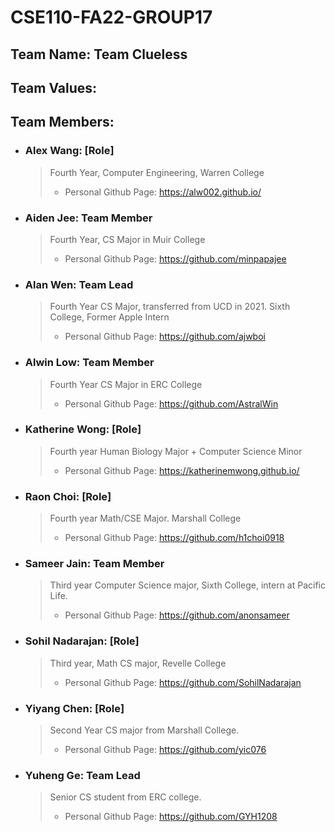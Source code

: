 # CSE110-FA22-GROUP17

## Team Name: Team Clueless


## Team Values:


## Team Members: 
- ### Alex Wang: [Role]
  > Fourth Year, Computer Engineering, Warren College
  > - Personal Github Page: https://alw002.github.io/
- ### Aiden Jee: Team Member
  > Fourth Year, CS Major in Muir College
  > - Personal Github Page: https://github.com/minpapajee
- ### Alan Wen: Team Lead
  > Fourth Year CS Major, transferred from UCD in 2021. Sixth College, Former Apple Intern
  > - Personal Github Page: https://github.com/ajwboi
- ### Alwin Low: Team Member
  > Fourth Year CS Major in ERC College
  > - Personal Github Page: https://github.com/AstralWin
- ### Katherine Wong: [Role]
  > Fourth year Human Biology Major + Computer Science Minor
  > - Personal Github Page: https://katherinemwong.github.io/
- ### Raon Choi: [Role]
  > Fourth year Math/CSE Major. Marshall College
  > - Personal Github Page: https://github.com/h1choi0918
- ### Sameer Jain: Team Member
  > Third year Computer Science major, Sixth College, intern at Pacific Life.  
  > - Personal Github Page: https://github.com/anonsameer
- ### Sohil Nadarajan: [Role]
  > Third year, Math CS major, Revelle College
  > - Personal Github Page: https://github.com/SohilNadarajan
- ### Yiyang Chen: [Role]
  > Second Year CS major from Marshall College. 
  > - Personal Github Page: https://github.com/yic076 
- ### Yuheng Ge: Team Lead
  > Senior CS student from ERC college.
  > - Personal Github Page: https://github.com/GYH1208
